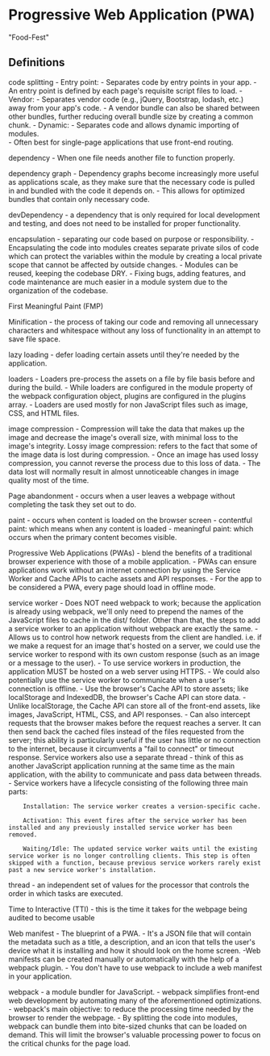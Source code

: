 # Progressive Web Application (PWA)
"Food-Fest"

## Definitions
code splitting
    - Entry point: 
        - Separates code by entry points in your app. 
        - An entry point is defined by each page's requisite script files to load.
    - Vendor: 
        - Separates vendor code (e.g., jQuery, Bootstrap, lodash, etc.) away from your app's code. 
        - A vendor bundle can also be shared between other bundles, further reducing overall bundle size by creating a common chunk.
    - Dynamic: 
        - Separates code and allows dynamic importing of modules.  
        - Often best for single-page applications that use front-end routing.

dependency
    - When one file needs another file to function properly.

dependency graph
    - Dependency graphs become increasingly more useful as applications scale, as they make sure that the necessary code is pulled in and bundled with the code it depends on. 
    - This allows for optimized bundles that contain only necessary code.

devDependency
    - a dependency that is only required for local development and testing, and does not need to be installed for proper functionality.

encapsulation
    - separating our code based on purpose or responsibility.
    - Encapsulating the code into modules creates separate private silos of code which can protect the variables within the module by creating a local private scope that cannot be affected by outside changes.
    - Modules can be reused, keeping the codebase DRY.
    - Fixing bugs, adding features, and code maintenance are much easier in a module system due to the organization of the codebase.

First Meaningful Paint (FMP)

Minification
    - the process of taking our code and removing all unnecessary characters and whitespace without any loss of functionality in an attempt to save file space.

lazy loading
    - defer loading certain assets until they're needed by the application.

loaders 
    - Loaders pre-process the assets on a file by file basis before and during the build.
    - While loaders are configured in the module property of the webpack configuration object, plugins are configured in the plugins array.
    - Loaders are used mostly for non JavaScript files such as image, CSS, and HTML files.

image compression
    - Compression will take the data that makes up the image and decrease the image's overall size, with minimal loss to the image's integrity. 
    Lossy image compression: refers to the fact that some of the image data is lost during compression. 
    - Once an image has used lossy compression, you cannot reverse the process due to this loss of data. 
    - The data lost will normally result in almost unnoticeable changes in image quality most of the time.

Page abandonment
    - occurs when a user leaves a webpage without completing the task they set out to do.

paint 
    - occurs when content is loaded on the browser screen
    - contentful paint: which means when any content is loaded
    - meaningful paint: which occurs when the primary content becomes visible.
    
Progressive Web Applications (PWAs) 
    - blend the benefits of a traditional browser experience with those of a mobile application. 
    - PWAs can ensure applications work without an internet connection by using the Service Worker and Cache APIs to cache assets and API responses.
    - For the app to be considered a PWA, every page should load in offline mode.

service worker
    - Does NOT need webpack to work; because the application is already using webpack, we'll only need to prepend the names of the JavaScript files to cache in the dist/ folder. Other than that, the steps to add a service worker to an application without webpack are exactly the same.
    - Allows us to control how network requests from the client are handled. i.e. if we make a request for an image that's hosted on a server, we could use the service worker to respond with its own custom response (such as an image or a message to the user). 
    - To use service workers in production, the application MUST be hosted on a web server using HTTPS.
    - We could also potentially use the service worker to communicate when a user's connection is offline.
    - Use the browser's Cache API to store assets; like localStorage and IndexedDB, the browser's Cache API can store data.
    - Unlike localStorage, the Cache API can store all of the front-end assets, like images, JavaScript, HTML, CSS, and API responses.
    - Can also intercept requests that the browser makes before the request reaches a server. It can then send back the cached files instead of the files requested from the server; this ability is particularly useful if the user has little or no connection to the internet, because it circumvents a "fail to connect" or timeout response.
    Service workers also use a separate thread - think of this as another JavaScript application running at the same time as the main application, with the ability to communicate and pass data between threads.
    - Service workers have a lifecycle consisting of the following three main parts:

        Installation: The service worker creates a version-specific cache.

        Activation: This event fires after the service worker has been installed and any previously installed service worker has been removed.

        Waiting/Idle: The updated service worker waits until the existing service worker is no longer controlling clients. This step is often skipped with a function, because previous service workers rarely exist past a new service worker's installation.

thread
    - an independent set of values for the processor that controls the order in which tasks are executed.

Time to Interactive (TTI)
    - this is the time it takes for the webpage being audited to become usable

Web manifest
    - The blueprint of a PWA. 
    - It's a JSON file that will contain the metadata such as a title, a description, and an icon that tells the user's device what it is installing and how it should look on the home screen.
    -Web manifests can be created manually or automatically with the help of a webpack plugin. 
    - You don't have to use webpack to include a web manifest in your application.
    

webpack
    - a module bundler for JavaScript. 
    - webpack simplifies front-end web development by automating many of the aforementioned optimizations.
    - webpack's main objective: to reduce the processing time needed by the browser to render the webpage.
    - By splitting the code into modules, webpack can bundle them into bite-sized chunks that can be loaded on demand. This will limit the browser's valuable processing power to focus on the critical chunks for the page load.
    
